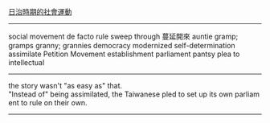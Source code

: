 [日治時期的社會運動](https://www.voicetube.com/videos/80853/37346773)

--------

social movement
de facto
rule
sweep through 蔓延開來
auntie
gramp; gramps
granny; grannies
democracy
modernized
self-determination
assimilate
Petition Movement
establishment
parliament
pantsy
plea to
intellectual

------

the story wasn't "as easy as" that.
"Instead of" being assimilated, the Taiwanese pled to set up its own parliament to rule on their own.

------


